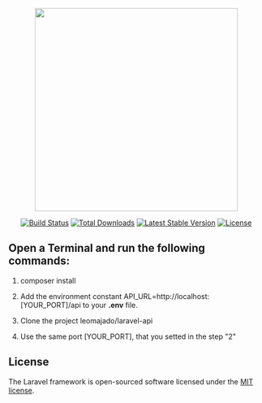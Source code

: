 <p align="center">
    <a href="https://laravel.com" 
       target="_blank">
        <img 
            src="https://raw.githubusercontent.com/laravel/art/master/logo-lockup/5%20SVG/2%20CMYK/1%20Full%20Color/laravel-logolockup-cmyk-red.svg" 
            width="400"
        >
    </a>
</p>

<p align="center">
    <a href="https://travis-ci.org/laravel/framework"><img src="https://travis-ci.org/laravel/framework.svg" alt="Build Status"></a>
    <a href="https://packagist.org/packages/laravel/framework"><img src="https://img.shields.io/packagist/dt/laravel/framework" alt="Total Downloads"></a>
    <a href="https://packagist.org/packages/laravel/framework"><img src="https://img.shields.io/packagist/v/laravel/framework" alt="Latest Stable Version"></a>
    <a href="https://packagist.org/packages/laravel/framework"><img src="https://img.shields.io/packagist/l/laravel/framework" alt="License"></a>
</p>

## Open a Terminal and run the following commands:

1) composer install

2) Add the environment constant API_URL=http://localhost:[YOUR_PORT]/api to your **.env** file.

3) Clone the project leomajado/laravel-api

4) Use the same port [YOUR_PORT], that you setted in the step "2"

## License

The Laravel framework is open-sourced software licensed under the [MIT license](https://opensource.org/licenses/MIT).
